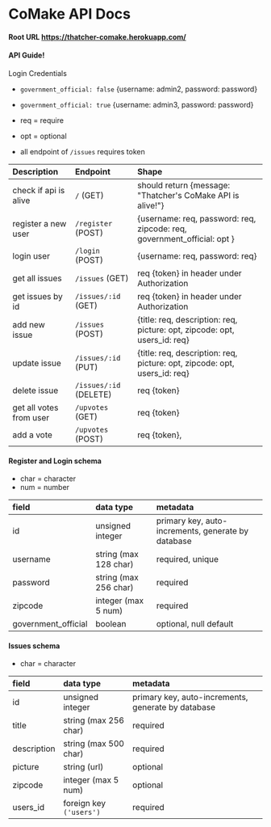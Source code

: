 # CoMake API Docs

#### Root URL https://thatcher-comake.herokuapp.com/

#### API Guide!

Login Credentials
- `government_official: false` {username: admin2, password: password}
- `government_official: true` {username: admin3, password: password}

- req = require
- opt = optional
- all endpoint of `/issues` requires token

|      Description           |      Endpoint          |                                    Shape                                  | 
| :------------------------- | :--------------------- | :------------------------------------------------------------------------ |
| check if api is alive      | `/` (GET)              | should return {message: "Thatcher's CoMake API is alive!"}                |
| register a new user        | `/register` (POST)     | {username: req, password: req, zipcode: req, government_official: opt }   |
| login user                 | `/login` (POST)        | {username: req, password: req}                                            |
| get all issues             | `/issues` (GET)        | req {token} in header under Authorization                                 |
| get issues by id           | `/issues/:id` (GET)    | req {token} in header under Authorization                                 |
| add new issue              | `/issues` (POST)       | {title: req, description: req, picture: opt, zipcode: opt, users_id: req} |
| update issue               | `/issues/:id` (PUT)    | {title: req, description: req, picture: opt, zipcode: opt, users_id: req} |
| delete issue               | `/issues/:id` (DELETE) | req {token}                                                               |
| get all votes from user    | `/upvotes` (GET)       | req {token}                                                               |
| add a vote                 | `/upvotes` (POST)      | req {token},  



#### Register and Login schema

- char = character
- num = number

|           field           |         data type      |                         metadata                   |
| :------------------------ | :--------------------- | :------------------------------------------------- |
| id                        |  unsigned integer      | primary key, auto-increments, generate by database |
| username                  |  string  (max 128 char)| required, unique                                   |
| password                  |  string (max 256 char) | required                                           |
| zipcode                   |  integer (max 5 num)   | required                                           |
| government_official       |  boolean               | optional, null default                             |


#### Issues schema

- char = character

|           field           |         data type      |                         metadata                   |
| :------------------------ | :--------------------- | :------------------------------------------------- |
| id                        |  unsigned integer      | primary key, auto-increments, generate by database |
| title                     |  string  (max 256 char)| required                                           |
| description               |  string (max 500 char) | required                                           |
| picture                   |  string   (url)        | optional                                           |
| zipcode                   |  integer (max 5 num)   | optional                                           |
| users_id                  |  foreign key `('users')`| required                                           |
